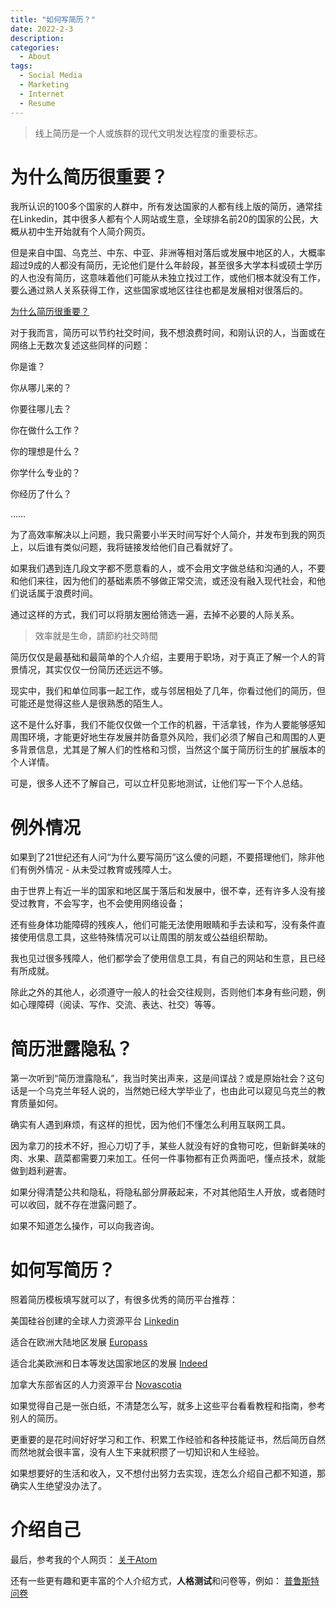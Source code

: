 ```yaml
---
title: "如何写简历？"
date: 2022-2-3
description: 
categories:
  - About
tags:
  - Social Media
  - Marketing
  - Internet
  - Resume
---
```


> 线上简历是一个人或族群的现代文明发达程度的重要标志。


# 为什么简历很重要？

我所认识的100多个国家的人群中，所有发达国家的人都有线上版的简历，通常挂在Linkedin，其中很多人都有个人网站或生意，全球排名前20的国家的公民，大概从初中生开始就有个人简介网页。

但是来自中国、乌克兰、中东、中亚、非洲等相对落后或发展中地区的人，大概率超过9成的人都没有简历，无论他们是什么年龄段，甚至很多大学本科或硕士学历的人也没有简历，这意味着他们可能从未独立找过工作，或他们根本就没有工作，要么通过熟人关系获得工作，这些国家或地区往往也都是发展相对很落后的。

[为什么简历很重要？](https://www.indeed.com/career-advice/resumes-cover-letters/why-is-a-resume-important)

对于我而言，简历可以节约社交时间，我不想浪费时间，和刚认识的人，当面或在网络上无数次复述这些同样的问题：

你是谁？

你从哪儿来的？

你要往哪儿去？

你在做什么工作？

你的理想是什么？

你学什么专业的？

你经历了什么？

……

为了高效率解决以上问题，我只需要小半天时间写好个人简介，并发布到我的网页上，以后谁有类似问题，我将链接发给他们自己看就好了。

如果我们遇到连几段文字都不愿意看的人，或不会用文字做总结和沟通的人，不要和他们来往，因为他们的基础素质不够做正常交流，或还没有融入现代社会，和他们说话属于浪费时间。

通过这样的方式，我们可以将朋友圈给筛选一遍，去掉不必要的人际关系。

> 效率就是生命，請節約社交時間

简历仅仅是最基础和最简单的个人介绍，主要用于职场，对于真正了解一个人的背景情况，其实仅仅一份简历还远远不够。

现实中，我们和单位同事一起工作，或与邻居相处了几年，你看过他们的简历，但可能还是觉得这些人是很熟悉的陌生人。

这不是什么好事，我们不能仅仅做一个工作的机器，干活拿钱，作为人要能够感知周围环境，才能更好地生存发展并防备意外风险，我们必须了解自己和周围的人更多背景信息，尤其是了解人们的性格和习惯，当然这个属于简历衍生的扩展版本的个人详情。

可是，很多人还不了解自己，可以立杆见影地测试，让他们写一下个人总结。


# 例外情况

如果到了21世纪还有人问“为什么要写简历”这么傻的问题，不要搭理他们，除非他们有例外情况 - 从未受过教育或残障人士。

由于世界上有近一半的国家和地区属于落后和发展中，很不幸，还有许多人没有接受过教育，不会写字，也不会使用网络设备；

还有些身体功能障碍的残疾人，他们可能无法使用眼睛和手去读和写，没有条件直接使用信息工具，这些特殊情况可以让周围的朋友或公益组织帮助。

我也见过很多残障人，他们都学会了使用信息工具，有自己的网站和生意，且已经有所成就。

除此之外的其他人，必须遵守一般人的社会交往规则，否则他们本身有些问题，例如心理障碍（阅读、写作、交流、表达、社交）等等。


# 简历泄露隐私？

第一次听到“简历泄露隐私”，我当时笑出声来，这是间谍战？或是原始社会？这句话是一个乌克兰年轻人说的，当然她已经大学毕业了，也由此可以窥见乌克兰的教育质量如何。

确实有人遇到麻烦，有这样的担忧，因为他们不懂怎么利用互联网工具。

因为拿刀的技术不好，担心刀切了手，某些人就没有好的食物可吃，但新鲜美味的肉、水果、蔬菜都需要刀来加工。任何一件事物都有正负两面吧，懂点技术，就能做到趋利避害。

如果分得清楚公共和隐私，将隐私部分屏蔽起来，不对其他陌生人开放，或者随时可以收回，就不存在泄露问题了。

如果不知道怎么操作，可以向我咨询。


# 如何写简历？

照着简历模板填写就可以了，有很多优秀的简历平台推荐：

美国硅谷创建的全球人力资源平台
[Linkedin](https://www.linkedin.com/)

适合在欧洲大陆地区发展
[Europass](https://europa.eu/europass/en)

适合北美欧洲和日本等发达国家地区的发展
[Indeed](https://my.indeed.com/resume)

加拿大东部省区的人力资源平台
[Novascotia](https://novascotiaworks.ca/nsdc/)

如果觉得自己是一张白纸，不清楚怎么写，就多上这些平台看看教程和指南，参考别人的简历。

更重要的是花时间好好学习和工作、积累工作经验和各种技能证书，然后简历自然而然地就会很丰富，没有人生下来就积攒了一切知识和人生经验。

如果想要好的生活和收入，又不想付出努力去实现，连怎么介绍自己都不知道，那确实人生绝望没办法了。


# 介绍自己

最后，参考我的个人网页：
[关于Atom](https://atomx.cc/about)

还有一些更有趣和更丰富的个人介绍方式，**人格测试**和问卷等，例如：
[普鲁斯特问卷](https://en.wikipedia.org/wiki/Proust_Questionnaire)
